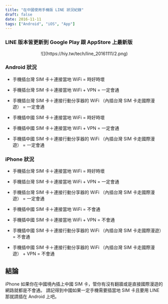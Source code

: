```yaml
---
title: "在中國使用手機版 LINE 狀況紀錄"
draft: false
date: 2016-11-11
tags: ["Android", "iOS", "App"]
---
```



### LINE 版本皆更新到 Google Play 跟 AppStore 上最新版

<center>
![](https://hiy.tw/tech/line_20161111/2.png)
</center>


<!--more-->




### Android 狀況

* 手機插台灣 SIM 卡＋連接當地 WiFi = 時好時壞
* 手機插台灣 SIM 卡＋連接當地 WiFi + VPN = 一定會通
* 手機插台灣 SIM 卡＋連接行動分享器的 WiFi （內插台灣 SIM 卡走國際漫遊） = 一定會通

* 手機插中國 SIM 卡＋連接當地 WiFi = 時好時壞
* 手機插中國 SIM 卡＋連接當地 WiFi + VPN = 一定會通
* 手機插中國 SIM 卡＋連接行動分享器的 WiFi （內插台灣 SIM 卡走國際漫遊） = 一定會通



### iPhone 狀況

* 手機插台灣 SIM 卡＋連接當地 WiFi = 時好時壞
* 手機插台灣 SIM 卡＋連接當地 WiFi + VPN = 一定會通
* 手機插台灣 SIM 卡＋連接行動分享器的 WiFi （內插台灣 SIM 卡走國際漫遊） = 一定會通

* 手機插中國 SIM 卡＋連接當地 WiFi = 不會通
* 手機插中國 SIM 卡＋連接當地 WiFi + VPN = 不會通
* 手機插中國 SIM 卡＋連接行動分享器的 WiFi （內插台灣 SIM 卡走國際漫遊）= 不會通
* 手機插中國 SIM 卡＋連接行動分享器的 WiFi （內插台灣 SIM 卡走國際漫遊） + VPN = 不會通

## 結論

iPhone 如果你在中國境內插上中國 SIM 卡，管你有沒有翻牆或是直接國際漫遊的網路就都是不會通。
請記得到中國如果一定手機需要插當地 SIM 卡且要用 LINE 那就請插在 Android 上吧。





